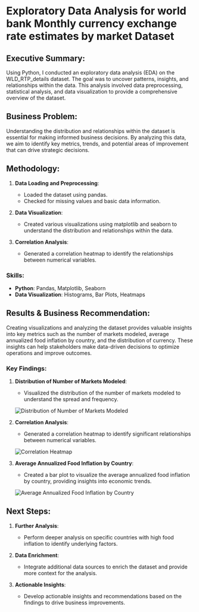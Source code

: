 # Exploratory Data Analysis for world bank Monthly currency exchange rate estimates by market Dataset

## Executive Summary:
Using Python, I conducted an exploratory data analysis (EDA) on the WLD_RTP_details dataset. The goal was to uncover patterns, insights, and relationships within the data. This analysis involved data preprocessing, statistical analysis, and data visualization to provide a comprehensive overview of the dataset.

## Business Problem:
Understanding the distribution and relationships within the dataset is essential for making informed business decisions. By analyzing this data, we aim to identify key metrics, trends, and potential areas of improvement that can drive strategic decisions.

## Methodology:
1. **Data Loading and Preprocessing**: 
   - Loaded the dataset using pandas.
   - Checked for missing values and basic data information.

2. **Data Visualization**:
   - Created various visualizations using matplotlib and seaborn to understand the distribution and relationships within the data.

3. **Correlation Analysis**:
   - Generated a correlation heatmap to identify the relationships between numerical variables.

### Skills:
- **Python**: Pandas, Matplotlib, Seaborn
- **Data Visualization**: Histograms, Bar Plots, Heatmaps

## Results & Business Recommendation:
Creating visualizations and analyzing the dataset provides valuable insights into key metrics such as the number of markets modeled, average annualized food inflation by country, and the distribution of currency. These insights can help stakeholders make data-driven decisions to optimize operations and improve outcomes.

### Key Findings:
1. **Distribution of Number of Markets Modeled**:
   - Visualized the distribution of the number of markets modeled to understand the spread and frequency.
   
   ![Distribution of Number of Markets Modeled](path/to/distribution_plot.png)

2. **Correlation Analysis**:
   - Generated a correlation heatmap to identify significant relationships between numerical variables.
   
   ![Correlation Heatmap](path/to/correlation_heatmap.png)

3. **Average Annualized Food Inflation by Country**:
   - Created a bar plot to visualize the average annualized food inflation by country, providing insights into economic trends.
   
   ![Average Annualized Food Inflation by Country](path/to/food_inflation_plot.png)

## Next Steps:
1. **Further Analysis**:
   - Perform deeper analysis on specific countries with high food inflation to identify underlying factors.
   
2. **Data Enrichment**:
   - Integrate additional data sources to enrich the dataset and provide more context for the analysis.

3. **Actionable Insights**:
   - Develop actionable insights and recommendations based on the findings to drive business improvements.

